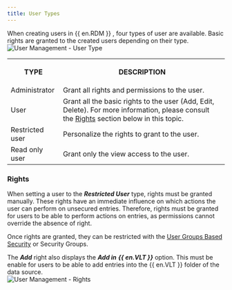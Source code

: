 ```yaml
---
title: User Types
---
```

When creating users in {{ en.RDM }} , four types of user are available. Basic rights are granted to the created users depending on their type.  
![User Management - User Type](/img/en/rdm/windows/clip3423.png) 

<table>
	<tr>
		<th>

TYPE 
		</th>
		<th>
DESCRIPTION 
		</th>
	</tr>
	<tr>
		<td>
Administrator 
		</td>
		<td>
Grant all rights and permissions to the user. 
		</td>
	</tr>
	<tr>
		<td>
User 
		</td>
		<td>
Grant all the basic rights to the user (Add, Edit, Delete). 
For more information, please consult the [Rights](#rights) section below in this topic. 
		</td>
	</tr>
	<tr>
		<td>
Restricted user 
		</td>
		<td>
Personalize the rights to grant to the user. 
		</td>
	</tr>
	<tr>
		<td>
Read only user 
		</td>
		<td>
Grant only the view access to the user. 
		</td>
	</tr>
</table>

### Rights 

When setting a user to the ***Restricted User*** type, rights must be granted manually. These rights have an immediate influence on which actions the user can perform on unsecured entries. Therefore, rights must be granted for users to be able to perform actions on entries, as permissions cannot override the absence of right.  

Once rights are granted, they can be restricted with the [User Groups Based Security](/rdm/windows/user-groups-based-access-control/) or Security Groups.  

The ***Add*** right also displays the ***Add in*** ***{{ en.VLT }}*** option. This must be enable for users to be able to add entries into the {{ en.VLT }} folder of the data source.  
![User Management - Rights](/img/en/rdm/windows/clip3424.png) 

